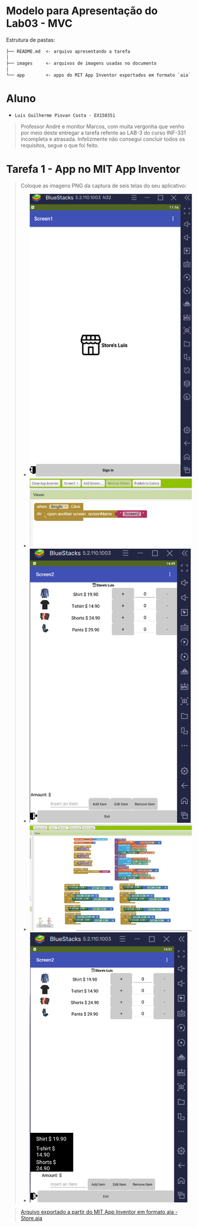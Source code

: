 # Modelo para Apresentação do Lab03 - MVC

Estrutura de pastas:

~~~
├── README.md  <- arquivo apresentando a tarefa
│
├── images     <- arquivos de imagens usadas no documento
│
└── app        <- apps do MIT App Inventor exportados em formato `aia`
~~~

# Aluno
* `Luis Guilherme Piovan Costa - EX150351`

> Professor André e monitor Marcos, com muita vergonha que venho por meio deste entregar a tarefa refente ao LAB-3 do curso INF-331 incompleta e atrasada.
> Infelizmente não consegui concluir todos os requisitos, segue o que foi feito.

# Tarefa 1 - App no MIT App Inventor

> Coloque as imagens PNG da captura de seis telas do seu aplicativo:
> * ![tela 1 - captura da tela 1 completa de design de interface](Luispiovan/Primeira_tela_do_app.png)
> * ![tela 1 - captura do back-end da tela 1](Luispiovan/back-end_primeira_tela.png)
> * ![tela 1 - captura da tela 2 completa de design de interface](Luispiovan/Segunda_tela_do_app.png)
> * ![tela 2 - captura do back-end da tela 2](Luispiovan/back-end_segunda_tela.png)
> * ![tela 1 - captura da tela 2 com itens selecionados](Luispiovan/Inclusao_de_itens_na_lista.png)

> [Arquivo exportado a partir do MIT App Inventor em formato aia - Store.aia](Store.aia)
